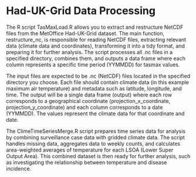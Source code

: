 # Had-UK-Grid Data Processing

The R script TasMaxLoad.R allows you to extract and restructure NetCDF files from the MetOffice Had-UK-Grid dataset. The main function, restructure_nc, is responsible for reading NetCDF files, extracting relevant data (climate data and coordinates), transforming it into a tidy format, and preparing it for further analysis. The script processes all .nc files in a specified directory, combines them, and outputs a data frame where each column represents a specific time period (YYMMDD) for tasmax values.

The input files are expected to be .nc (NetCDF) files located in the specified directory you choose. Each file should contain climate data (in this example maximum air temperature) and metadata such as latitude, longitude, and time. The output will be a single data frame (output) where each row corresponds to a geographical coordinate (projection_x_coordinate, projection_y_coordinate) and each column corresponds to a date (YYMMDD). The values represent the climate data for that coordinate and date.

The ClimeTimeSeriesMerge.R script prepares time series data for analysis by combining surveillance case data with gridded climate data. The script handles missing data, aggregates data to weekly counts, and calculates area-weighted averages of temperature for each LSOA (Lower Super Output Area). This combined dataset is then ready for further analysis, such as investigating the relationship between temperature and disease incidence.
